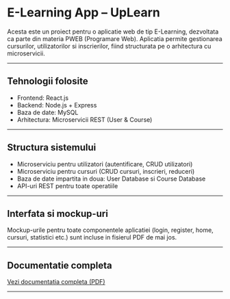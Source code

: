 # E-Learning App – UpLearn

Acesta este un proiect pentru o aplicatie web de tip E-Learning, dezvoltata ca parte din materia PWEB (Programare Web). Aplicatia permite gestionarea cursurilor, utilizatorilor si inscrierilor, fiind structurata pe o arhitectura cu microservicii.

---

## Tehnologii folosite

- Frontend: React.js
- Backend: Node.js + Express
- Baza de date: MySQL
- Arhitectura: Microservicii REST (User & Course)

---

## Structura sistemului

- Microserviciu pentru utilizatori (autentificare, CRUD utilizatori)
- Microserviciu pentru cursuri (CRUD cursuri, inscrieri, reduceri)
- Baza de date impartita in doua: User Database si Course Database
- API-uri REST pentru toate operatiile

---

## Interfata si mockup-uri

Mockup-urile pentru toate componentele aplicatiei (login, register, home, cursuri, statistici etc.) sunt incluse in fisierul PDF de mai jos.

---

## Documentatie completa

[Vezi documentatia completa (PDF)](PWEB.pdf)

---
